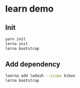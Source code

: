 # learn demo


## Init

```sh
yarn init
lerna init
lerna bootstrap
```

## Add dependency

```sh
learna add lodash --scope kikoo
lerna bootstrap
```



